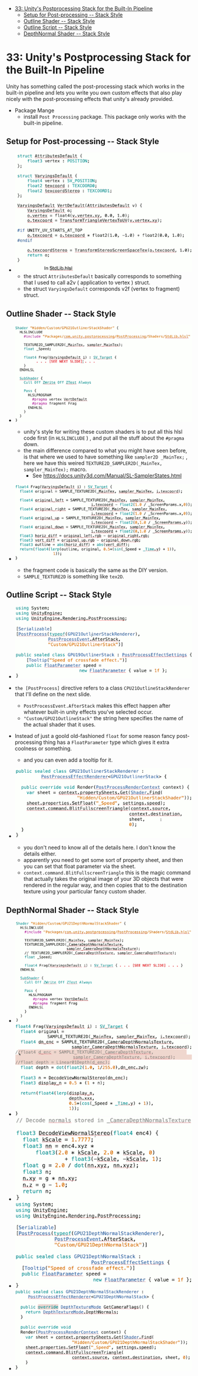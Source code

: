 [](...menustart)

- [33: Unity's Postprocessing Stack for the Built-In Pipeline](#792c549cc2c24b15cdfa876733834d09)
    - [Setup for Post-processing -- Stack Style](#9e6d9a9859cf831f27fbe692ed23b502)
    - [Outline Shader -- Stack Style](#5c26834dfb453a3364b627b2b75e40ca)
    - [Outline Script -- Stack Style](#b06025a86109d150e380e6477b9fa0a9)
    - [DepthNormal Shader  -- Stack Style](#d11c637849f54eb575704fe23f546a17)

[](...menuend)


<h2 id="792c549cc2c24b15cdfa876733834d09"></h2>

# 33: Unity's Postprocessing Stack for the Built-In Pipeline

Unity has something called the post-processing stack which works in the built-in pipeline and lets you write you own custom effects that also play nicely with the post-processing effects that unity's already provided.

- Package Mange 
    - install `Post Processing` package. This package only works with the built-in pipeline.


<h2 id="9e6d9a9859cf831f27fbe692ed23b502"></h2>

## Setup for Post-processing -- Stack Style

- ![](../imgs/gpu_postproc_stack_1.png)
    - the struct `AttributesDefault` basically corresponds to something that I used to call a2v ( application to vertex ) struct.
    - the struct `VaryingsDefault` corresponds v2f (vertex to fragment) struct.


<h2 id="5c26834dfb453a3364b627b2b75e40ca"></h2>

## Outline Shader -- Stack Style 

- ![](../imgs/gpu_postproc_stack_outline_1.png)
    - unity's style for writing these custom shaders is to put all this hlsl code first (in `HLSLINCLUDE` ) , and put all the stuff about the `#pragma` down.
    - the main difference compared to what you might have seen before, is that where we used to have something like `sampler2D _MainTex;` , here we have this weired `TEXTURE2D_SAMPLER2D(_MainTex, sampler_MainTex);` macro. 
        - See  https://docs.unity3d.com/Manual/SL-SamplerStates.html

- ![](../imgs/gpu_postproc_stack_outline_2.png)
    - the fragment code is basically the same as the DIY version.
    - `SAMPLE_TEXTURE2D`  is something like `tex2D`.


<h2 id="b06025a86109d150e380e6477b9fa0a9"></h2>

## Outline Script -- Stack Style

- ![](../imgs/gpu_postproc_stack_outline_cs_1.png)
- `the [PostProcess]` directive refers to a class `CPU21OutlineStackRenderer` that I'll define on the next slide.
    - `PostProcessEvent.AfterStack` makes this effect happen after whatever built-in unity effects you've selected occur.
    - `"Custom/GPU21OutlineStack"` the string here specifies the name of the actual shader that it uses.
- Instead of just a goold old-fashioned `float` for some reason fancy post-processing thing has a `FloatParameter` type which gives it extra coolness or something.
    - and you can even add a tooltip for it. 

- ![](../imgs/gpu_postproc_stack_outline_cs_2.png)
    - you don't need to know all of the details here. I don't know the details either.
    - apparently you need to get some sort of property sheet, and then you can set that float parameter via the sheet.
    - `context.command.BlitFullscreenTriangle` this is the magic command that actually takes the original image of your 3D objects that were rendered in the regular way, and then copies that to the destination texture using your particular fancy custom shader.


<h2 id="d11c637849f54eb575704fe23f546a17"></h2>

## DepthNormal Shader  -- Stack Style

- ![](../imgs/gpu_postproc_stack_depthnormal_1.png)
- ![](../imgs/gpu_postproc_stack_depthnormal_2.png)
- ![](../imgs/gpu_postproc_stack_depthnormal_3.png)
- ![](../imgs/gpu_postproc_stack_depthnormal_4.png)
- ![](../imgs/gpu_postproc_stack_depthnormal_5.png)



